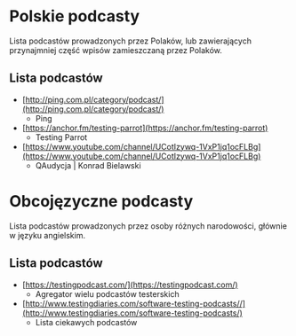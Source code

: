 # Polskie podcasty

Lista podcastów prowadzonych przez Polaków, lub zawierających przynajmniej część wpisów zamieszczaną przez Polaków.

## Lista podcastów

* [http://ping.com.pl/category/podcast/](http://ping.com.pl/category/podcast/)
  * Ping
* [https://anchor.fm/testing-parrot](https://anchor.fm/testing-parrot)
  * Testing Parrot
* [https://www.youtube.com/channel/UCotIzywq-1VxP1jq1ocFLBg](https://www.youtube.com/channel/UCotIzywq-1VxP1jq1ocFLBg)
  * QAudycja \| Konrad Bielawski


# Obcojęzyczne podcasty

Lista podcastów prowadzonych przez osoby różnych narodowości, głównie w języku angielskim.

## Lista podcastów 

* [https://testingpodcast.com/](https://testingpodcast.com/)
  * Agregator wielu podcastów testerskich
* [http://www.testingdiaries.com/software-testing-podcasts//](http://www.testingdiaries.com/software-testing-podcasts/)
  * Lista ciekawych podcastów



